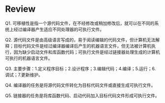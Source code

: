 # Review

Q1. 可移植性是指一个源代码文件，在不经修改或稍加修改后，就可以在不同的系统上经过编译器产生适应不同处理器的可执行文件。

Q2. 源代码文件是由高级语言写成的，易于阅读编辑的代码文件，但计算机无法解释；目标代码文件是经过编译器编译后产生的机器语言文件，但无法被计算机执行，因为缺少启动文件和库函数代码；可执行文件是经过链接器处理生成的计算机可执行的机器语言文件。

Q3. 主要步骤：1.定义程序目标；2.设计程序；3.编辑代码；4.编译；5.运行；6.调试；7.更新维护。

Q4. 编译器的任务是将源代码文件转化为目标代码文件或直接生成可执行文件。

Q5. 链接器的任务是将库函数代码、启动代码加入目标代码文件形成可执行文件。

